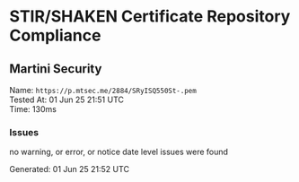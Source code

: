 # STIR/SHAKEN Certificate Repository Compliance

## Martini Security

Name: `https://p.mtsec.me/2884/SRyISQ550St-.pem`\
Tested At: 01 Jun 25 21:51 UTC\
Time: 130ms

### Issues

no warning, or error, or notice date level issues were found

Generated: 01 Jun 25 21:52 UTC